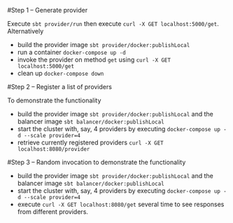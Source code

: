 
#Step 1 – Generate provider

Execute `sbt provider/run` then execute `curl -X GET localhost:5000/get`. Alternatively 
- build the provider image `sbt provider/docker:publishLocal`
- run a container `docker-compose up -d`
- invoke the provider on method `get` using `curl -X GET localhost:5000/get`
- clean up `docker-compose down`

#Step 2 – Register a list of providers

To demonstrate the functionality
- build the provider image `sbt provider/docker:publishLocal` and the balancer image
`sbt balancer/docker:publishLocal`
- start the cluster with, say, 4 providers by executing `docker-compose up -d --scale provider=4`
- retrieve currently registered providers `curl -X GET localhost:8080/provider`


#Step 3 – Random invocation 
to demonstrate the functionality
- build the provider image `sbt provider/docker:publishLocal` and the balancer image
`sbt balancer/docker:publishLocal`
- start the cluster with, say, 4 providers by executing `docker-compose up -d --scale provider=4`
- execute `curl -X GET localhost:8080/get` several time to see responses from different providers.